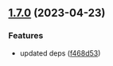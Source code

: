 

## [1.7.0](https://github.com/alvarosaburido/slidev-theme-penguin/compare/v1.6.1...v1.7.0) (2023-04-23)


### Features

* updated deps ([f468d53](https://github.com/alvarosaburido/slidev-theme-penguin/commit/f468d5365b2fd7671b53384ffdc4247fdd93da89))
